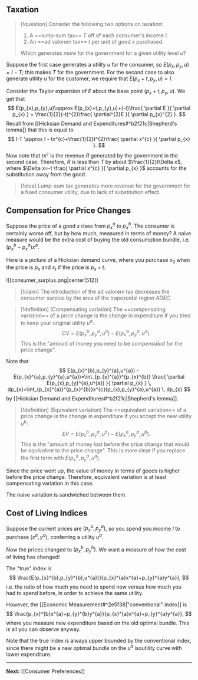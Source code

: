 ## Taxation

> [!question]
> Consider the following two options on taxation:
> 
> 1. A ==lump-sum tax== $T$ off of each consumer's income $I$.
> 2. An ==ad valorem tax== $t$ per unit of good $x$ purchased.
> 
> Which generates more for the government for a given utility level $u$?

Suppose the first case generates a utility $u$ for the consumer, so $E(p_{x},p_{y},u)=I-T$; this makes $T$ for the government. For the second case to also generate utility $u$ for the customer, we require that $E(p_{x}+t,p_{y},u)=I$.

Consider the Taylor expansion of $E$ about the base point $(p_{x}+t,p_{y},u)$. We get that
$$
E(p_{x},p_{y},u)\approx E(p_{x}+t,p_{y},u)+(-t)\frac{ \partial E }{ \partial p_{x} } + \frac{1}{2}(-t)^{2}\frac{ \partial^{2}E }{ \partial p_{x}^{2} }.
$$
Recall from [[Hicksian Demand and Expenditures#^b2f21c|Shepherd's lemma]] that this is equal to
$$
I-T \approx I - tx^{c}+\frac{1}{2}t^{2}\frac{ \partial x^{c} }{ \partial p_{x} }.
$$
Now note that $tx^{c}$ is the revenue $R$ generated by the government in the second case. Therefore, $R$ is less than $T$ by about $\frac{1}{2}t\Delta x$, where $\Delta x=-t \frac{ \partial x^{c} }{ \partial p_{x} }$ accounts for the substitution away from the good.

> [!idea]
> Lump-sum tax generates more revenue for the government for a fixed consumer utility, due to lack of substitution effect.

## Compensation for Price Changes

Suppose the price of a good $x$ rises from $p_{x}^{a}$ to $p_{x}^{b}$. The consumer is certainly worse off, but by how much, measured in terms of money? A naive measure would be the extra cost of buying the old consumption bundle, i.e. $(p_{x}^{b}-p_{x}^{a})x^{a}$.

Here is a picture of a Hicksian demand curve, where you purchase $x_{0}$ when the price is $p_{x}$ and $x_{t}$ if the price is $p_{x}+t$.

![[consumer_surplus.png|center|512]]

> [!claim]
> The introduction of the ad valorem tax decreases the consumer surplus by the area of the trapezoidal region $ADEC$.

> [!definition] (Compensating variation)
> The ==compensating variation== of a price change is the change in expenditure if you tried to keep your original utility $u^{a}$:
> $$
> CV=E(p_{x}^{b},p_{y}^{a},u^{a})-E(p_{x}^{a},p_{y}^{a},u^{a}).
> $$
> This is the "amount of money you need to be *compensated* for the price change".

Note that
$$
E(p_{x}^{b},p_{y}^{a},u^{a}) - E(p_{x}^{a},p_{y}^{a},u^{a})=\int_{p_{x}^{a}}^{p_{x}^{b}} \frac{ \partial E(p_{x},p_{y}^{a},u^{a}) }{ \partial p_{x} }  \, dp_{x}=\int_{p_{x}^{a}}^{p_{x}^{b}}x^{c}(p_{x},p_{y}^{a},u^{a})  \, dp_{x}  
$$
by [[Hicksian Demand and Expenditures#^b2f21c|Shepherd's lemma]].

> [!definition] (Equivalent variation)
> The ==equivalent variation== of a price change is the change in expenditure if you accept the new utility $u^{b}$:
> $$
> EV=E(p_{x}^{b},p_{y}^{a},u^{b})-E(p_{x}^{a},p_{y}^{a},u^{b}).
> $$
> This is the "amount of money lost before the price change that would be *equivalent* to the price change". This is more clear if you replace the first term with $E(p_{x}^{a},p_{y}^{a},u^{a})$.

Since the price went up, the value of money in terms of goods is higher before the price change. Therefore, equivalent variation is at least compensating variation in this case.

The naive variation is sandwiched between them.

## Cost of Living Indices

Suppose the current prices are $(p_{x}^{a},p_{y}^{a})$, so you spend you income $I$ to purchase $(x^{a},y^{a})$, conferring a utility $u^{a}$.

Now the prices changed to $(p_{x}^{b},p_{y}^{b})$. We want a measure of how the cost of living has changed!

The "true" index is
$$
\frac{E(p_{x}^{b},p_{y}^{b},u^{a})}{p_{x}^{a}x^{a}+p_{y}^{a}y^{a}},
$$
i.e. the ratio of how much you need to spend now versus how much you had to spend before, in order to achieve the same utility.

However, the [[Economic Measurement#^2e5f38|"conventional" index]] is
$$
\frac{p_{x}^{b}x^{a}+p_{y}^{b}y^{a}}{p_{x}^{a}x^{a}+p_{y}^{a}y^{a}},
$$
where you measure new expenditure based on the old optimal bundle. This is all you can observe anyway.

Note that the true index is always upper bounded by the conventional index, since there might be a new optimal bundle on the $u^{a}$ isoutility curve with lower expenditure.

---

**Next:** [[Consumer Preferences]]
